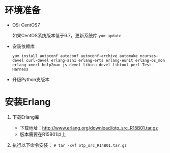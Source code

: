 # 环境准备

- OS: CentOS7
    
    如果CentOS系统版本低于6.7，更新系统库 `yum update`

- 安装依赖库
    
    `yum install autoconf autoconf autoconf-archive automake ncurses-devel curl-devel erlang-asn1 erlang-erts erlang-eunit erlang-os_mon erlang-xmerl help2man js-devel libicu-devel libtool perl-Test-Harness`

- 升级Python支版本
    
# 安装Erlang

1. 下载Erlang库

    - 下载地址：http://www.erlang.org/download/otp_src_R15B01.tar.gz
    - 版本需要在R15B01以上
    
2. 执行以下命令安装：
    `# tar -xvf otp_src_R14B01.tar.gz` 
    
